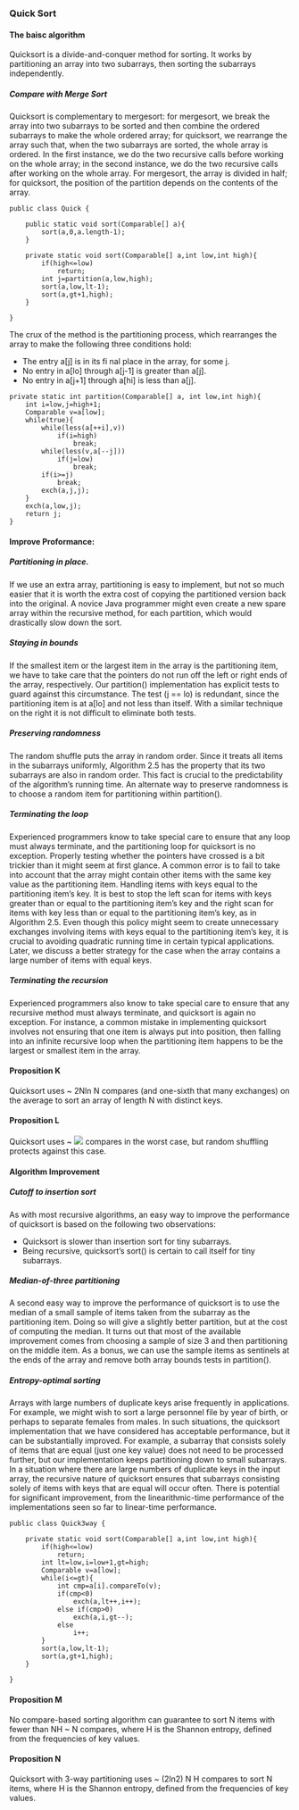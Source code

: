 ### Quick Sort

#### The baisc algorithm

Quicksort is a divide-and-conquer method for sorting. It works by partitioning an array into two subarrays, then sorting the subarrays independently. 

##### Compare with Merge Sort

Quicksort is complementary to mergesort: for mergesort, we break the array into two subarrays to be sorted and then combine the ordered subarrays to make the whole ordered array; for quicksort, we rearrange the array such that, when the two subarrays are sorted, the whole array is ordered. In the first instance, we do the two recursive calls before working on the whole array; in the second instance, we do the two recursive calls after working on the whole array. For mergesort, the array is divided in half; for quicksort, the position of the partition depends on the contents of the array.

```
public class Quick {

    public static void sort(Comparable[] a){
        sort(a,0,a.length-1);
    }
    
    private static void sort(Comparable[] a,int low,int high){
        if(high<=low)
            return;
        int j=partition(a,low,high);
        sort(a,low,lt-1);
        sort(a,gt+1,high);
    }
    
}
```

The crux of the method is the partitioning process, which rearranges the array to
make the following three conditions hold:
* The entry a[j] is in its fi nal place in the array, for some j.
* No entry in a[lo] through a[j-1] is greater than a[j].
* No entry in a[j+1] through a[hi] is less than a[j].

```
private static int partition(Comparable[] a, int low,int high){
    int i=low,j=high+1;
    Comparable v=a[low];
    while(true){
        while(less(a[++i],v))
            if(i=high)
                break;
        while(less(v,a[--j]))
            if(j=low)
                break;
        if(i>=j)
            break;
        exch(a,j,j);
    }
    exch(a,low,j);
    return j;
}
```

#### Improve Proformance:

##### Partitioning in place.

If we use an extra array, partitioning is easy to implement, but not so much easier that it is worth the extra cost of copying the partitioned version back into the original. A novice Java programmer might even create a new spare array within the recursive method, for each partition, which would drastically slow down the sort.

##### Staying in bounds

If the smallest item or the largest item in the array is the partitioning item, we have to take care that the pointers do not run off the left or right ends of the array, respectively. Our partition() implementation has explicit tests to guard against this circumstance. The test (j == lo) is redundant, since the partitioning item is at a[lo] and not less than itself. With a similar technique on the right it is not difficult to eliminate both tests.

##### Preserving randomness

The random shuffle puts the array in random order. Since it treats all items in the subarrays uniformly, Algorithm 2.5 has the property that its two subarrays are also in random order. This fact is crucial to the predictability of the algorithm’s running time. An alternate way to preserve randomness is to choose a random item for partitioning within partition().

##### Terminating the loop

Experienced programmers know to take special care to ensure that any loop must always terminate, and the partitioning loop for quicksort is no exception. Properly testing whether the pointers have crossed is a bit trickier than it might seem at first glance. A common error is to fail to take into account that the array might contain other items with the same key value as the partitioning item. Handling items with keys equal to the partitioning item’s key. It is best to stop the left scan for items with keys greater than or equal to the partitioning item’s key and the right scan for items with key less than or equal to the partitioning item’s key, as in Algorithm 2.5. Even though this policy might seem to create unnecessary exchanges involving items with keys equal to the partitioning item’s key, it is crucial to avoiding quadratic running time in certain typical applications. Later, we discuss a better strategy for the case when the array contains a large number of items with equal keys.

##### Terminating the recursion

Experienced programmers also know to take special care to ensure that any recursive method must always terminate, and quicksort is again no exception. For instance, a common mistake in implementing quicksort involves not ensuring that one item is always put into position, then falling into an infinite recursive loop when the partitioning item happens to be the largest or smallest item in the array.

#### Proposition K

Quicksort uses ~ 2Nln N compares (and one-sixth that many exchanges) on the average to sort an array of length N with distinct keys.

#### Proposition L

Quicksort uses ~ ![](http://latex.codecogs.com/gif.latex?\frac{n^2}/{2}) compares in the worst case, but random shuffling protects against this case.

#### Algorithm Improvement

##### Cutoff to insertion sort

As with most recursive algorithms, an easy way to improve the performance of quicksort is based on the following two observations:

* Quicksort is slower than insertion sort for tiny subarrays.
* Being recursive, quicksort’s sort() is certain to call itself for tiny subarrays.

##### Median-of-three partitioning

A second easy way to improve the performance of
quicksort is to use the median of a small sample of items taken from the subarray as the
partitioning item. Doing so will give a slightly better partition, but at the cost of computing
the median. It turns out that most of the available improvement comes from choosing a sample of size 3 and then partitioning on the middle item. As a bonus, we can use the sample items as sentinels at the ends of the array and remove both array bounds tests in partition().

##### Entropy-optimal sorting

Arrays with large numbers of duplicate keys arise frequently in applications. For example, we might wish to sort a large personnel file by year of birth, or perhaps to separate females from males. In such situations, the quicksort implementation that we have considered has acceptable performance, but it can be substantially improved. For example, a subarray that consists solely of items that are equal (just one key value) does not need to be processed further, but our implementation keeps partitioning down to small subarrays. In a situation where there are large numbers of duplicate keys in the input array, the recursive nature of quicksort ensures that subarrays consisting solely of items with keys that are equal will occur often. There is potential for significant improvement, from the linearithmic-time performance of the implementations seen so far to linear-time performance.

```
public class Quick3way {
    
    private static void sort(Comparable[] a,int low,int high){
        if(high<=low)
            return;
        int lt=low,i=low+1,gt=high;
        Comparable v=a[low];
        while(i<=gt){
            int cmp=a[i].compareTo(v);
            if(cmp<0)
                exch(a,lt++,i++);
            else if(cmp>0)
                exch(a,i,gt--);
            else
                i++;
        }
        sort(a,low,lt-1);
        sort(a,gt+1,high);
    }
    
}
```

#### Proposition M

No compare-based sorting algorithm can guarantee to sort N items with fewer than NH ~ N compares, where H is the Shannon entropy, defined from
the frequencies of key values.

#### Proposition N

Quicksort with 3-way partitioning uses ~ (2ln2) N H compares to sort N items, where H is the Shannon entropy, defined from the frequencies of key values.